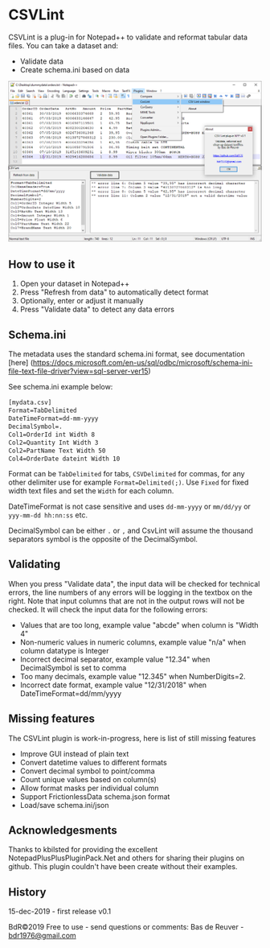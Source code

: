 CSVLint
=======

CSVLint is a plug-in for Notepad++ to validate and reformat tabular data files.
You can take a dataset and:

* Validate data
* Create schema.ini based on data

![preview screenshot](/csvlint_preview.png?raw=true "preview")

How to use it
-------------

1. Open your dataset in Notepad++
2. Press "Refresh from data" to automatically detect format
3. Optionally, enter or adjust it manually
4. Press "Validate data" to detect any data errors

Schema.ini
----------
The metadata uses the standard schema.ini format, see documentation [here]
(https://docs.microsoft.com/en-us/sql/odbc/microsoft/schema-ini-file-text-file-driver?view=sql-server-ver15)

See schema.ini example below:

	[mydata.csv]
	Format=TabDelimited
	DateTimeFormat=dd-mm-yyyy
	DecimalSymbol=.
	Col1=OrderId int Width 8
	Col2=Quantity Int Width 3
	Col2=PartName Text Width 50
	Col4=OrderDate dateint Width 10

Format can be `TabDelimited` for tabs, `CSVDelimited` for commas, for any other delimiter use for example `Format=Delimited(;)`.
Use `Fixed` for fixed width text files and set the `Width` for each column.

DateTimeFormat is not case sensitive and uses `dd-mm-yyyy` or `mm/dd/yy` or `yyy-mm-dd hh:nn:ss` etc.

DecimalSymbol can be either `.` or `,` and CsvLint will assume the thousand separators symbol is the opposite of the DecimalSymbol.

Validating 
-------------
When you press "Validate data", the input data will be checked for technical errors,
the line numbers of any errors will be logging in the textbox on the right.
Note that input columns that are not in the output rows will not be checked.
It will check the input data for the following errors:

* Values that are too long, example value "abcde" when column is "Width 4"
* Non-numeric values in numeric columns, example value "n/a" when column datatype is Integer
* Incorrect decimal separator, example value "12.34" when DecimalSymbol is set to comma
* Too many decimals, example value "12.345" when NumberDigits=2.
* Incorrect date format, example value "12/31/2018" when DateTimeFormat=dd/mm/yyyy

Missing features
----------------
The CSVLint plugin is work-in-progress, here is list of still missing features

* Improve GUI instead of plain text
* Convert datetime values to different formats
* Convert decimal symbol to point/comma
* Count unique values based on column(s)
* Allow format masks per individual column
* Support FrictionlessData schema.json format
* Load/save schema.ini/json

Acknowledgesments
-----------------
Thanks to kbilsted for providing the excellent NotepadPlusPlusPluginPack.Net
and others for sharing their plugins on github.
This plugin couldn't have been create without their examples.

History
-------
15-dec-2019 - first release v0.1

BdR©2019 Free to use - send questions or comments: Bas de Reuver - bdr1976@gmail.com
